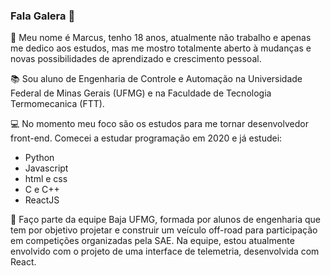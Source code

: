 ### Fala Galera 👋

:boy: Meu nome é Marcus, tenho 18 anos, atualmente não trabalho e apenas me dedico aos estudos, mas me mostro totalmente aberto à mudanças e novas possibilidades de aprendizado e crescimento pessoal.

:books: Sou aluno de Engenharia de Controle e Automação na Universidade Federal de Minas Gerais (UFMG) e na Faculdade de Tecnologia Termomecanica (FTT).

:computer: No momento meu foco são os estudos para me tornar desenvolvedor front-end. Comecei a estudar programação em 2020 e já estudei:
- Python
- Javascript
- html e css
- C e C++
- ReactJS

:tractor: Faço parte da equipe Baja UFMG, formada por alunos de engenharia que tem por objetivo projetar e construir um veículo off-road para participação em competições organizadas pela SAE. Na equipe, estou atualmente envolvido com o projeto de uma interface de telemetria, desenvolvida com React.
<!--
**marcus-laia/marcus-laia** is a ✨ _special_ ✨ repository because its `README.md` (this file) appears on your GitHub profile.

Here are some ideas to get you started:

- 🔭 I’m currently working on ...
- 🌱 I’m currently learning ...
- 👯 I’m looking to collaborate on ...
- 🤔 I’m looking for help with ...
- 💬 Ask me about ...
- 📫 How to reach me: ...
- 😄 Pronouns: ...
- ⚡ Fun fact: ...
-->
